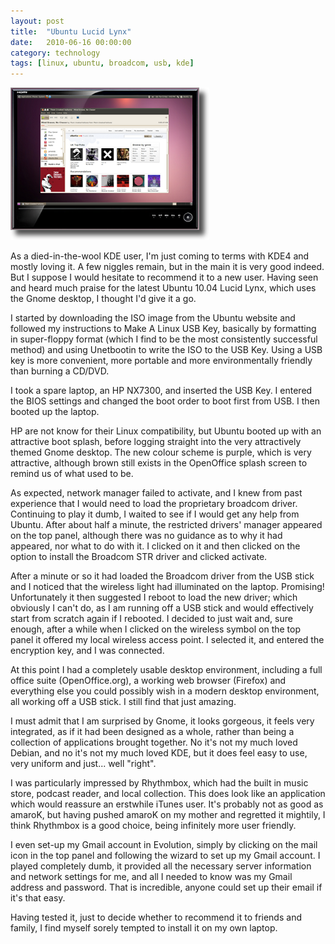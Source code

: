 ```yaml
---
layout: post
title:  "Ubuntu Lucid Lynx"
date:   2010-06-16 00:00:00
category: technology
tags: [linux, ubuntu, broadcom, usb, kde]
---
```


<img src="/assets/ubuntu1004_350.png" class="image-right" alt="Ubuntu 10.04">

As a died-in-the-wool KDE user, I'm just coming to terms with KDE4 and mostly loving it.  A few niggles remain, but in the main it is very good indeed.  But I suppose I would hesitate to recommend it to a new user.  Having seen and heard much praise for the latest Ubuntu 10.04 Lucid Lynx, which uses the Gnome desktop, I thought I'd give it a go.

<!--more-->

I started by downloading the ISO image from the Ubuntu website and followed my instructions to Make A Linux USB Key, basically by formatting in super-floppy format (which I find to be the most consistently successful method) and using Unetbootin to write the ISO to the USB Key.  Using a USB key is more convenient, more portable and more environmentally friendly than burning a CD/DVD.

I took a spare laptop, an HP NX7300, and inserted the USB Key.  I entered the BIOS settings and changed the boot order to boot first from USB.   I then booted up the laptop.

HP are not know for their Linux compatibility, but Ubuntu booted up with an attractive boot splash, before logging straight into the very attractively themed Gnome desktop.  The new colour scheme is purple, which is very attractive, although brown still exists in the OpenOffice splash screen to remind us of what used to be.

As expected, network manager failed to activate, and I knew from past experience that I would need to load the proprietary broadcom driver.  Continuing to play it dumb, I waited to see if I would get any help from Ubuntu.  After about half a minute, the restricted drivers' manager appeared on the top panel, although there was no guidance as to why it had appeared, nor what to do with it.  I clicked on it and then clicked on the option to install the Broadcom STR driver and clicked activate.

After a minute or so it had loaded the Broadcom driver from the USB stick and I noticed that the wireless light had illuminated on the laptop.  Promising!  Unfortunately it then suggested I reboot to load the new driver; which obviously I can't do, as I am running off a USB stick and would effectively start from scratch again if I rebooted.  I decided to just wait and, sure enough, after a while when I clicked on the wireless symbol on the top panel it offered my local wireless access point.  I selected it, and entered the encryption key, and I was connected.

At this point I had a completely usable desktop environment, including a full office suite (OpenOffice.org), a working web browser (Firefox) and everything else you could possibly wish in a modern desktop environment, all working off a USB stick.  I still find that just amazing.

I must admit that I am surprised by Gnome, it looks gorgeous, it feels very integrated, as if it had been designed as a whole, rather than being a collection of applications brought together.  No it's not my much loved Debian, and no it's not my much loved KDE, but it does feel easy to use, very uniform and just... well "right".

I was particularly impressed by Rhythmbox, which had the built in music store, podcast reader, and local collection.  This does look like an application which would reassure an erstwhile iTunes user.  It's probably not as good as amaroK, but having pushed amaroK on my mother and regretted it mightily, I think Rhythmbox is a good choice, being infinitely more user friendly.

I even set-up my Gmail account in Evolution, simply by clicking on the mail icon in the top panel and following the wizard to set up my Gmail account.  I played completely dumb, it provided all the necessary server information and network settings for me, and all I needed to know was my Gmail address and password.  That is incredible, anyone could set up their email if it's that easy.

Having tested it, just to decide whether to recommend it to friends and family, I find myself sorely tempted to install it on my own laptop.

